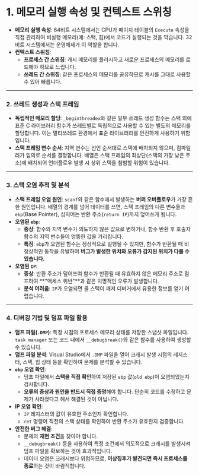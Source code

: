 # 1. 메모리 실행 속성 및 컨텍스트 스위칭

* **메모리 실행 속성**: 64비트 시스템에서는 CPU가 페이지 테이블의 `Execute` 속성을 직접 관리하여 비실행 메모리(예: 스택, 힙)에서 코드가 실행되는 것을 막습니다. 32비트 시스템에서는 운영체제가 이 역할을 합니다.
* **컨텍스트 스위칭**:
    * **프로세스 간 스위칭**: 캐시 메모리를 플러시하고 새로운 프로세스의 메모리를 로드해야 하므로 느립니다.
    * **쓰레드 간 스위칭**: 같은 프로세스의 메모리를 공유하므로 캐시를 그대로 사용할 수 있어 빠릅니다.

---

### 2. 쓰레드 생성과 스택 프레임

* **독립적인 메모리 할당**: `_beginthreadex`와 같은 일부 쓰레드 생성 함수는 스택 외에 표준 C 라이브러리 함수가 쓰레드별로 독립적으로 사용할 수 있는 별도의 메모리를 할당합니다. 이는 멀티쓰레드 환경에서 표준 라이브러리를 안전하게 사용하기 위함입니다.
* **스택 프레임 변수 순서**: 지역 변수는 선언 순서대로 스택에 배치되지 않으며, 컴파일러가 임의로 순서를 결정합니다. 배열은 스택 프레임의 최상단(스택의 가장 낮은 주소)에 배치되어 언더플로우 발생 시 상위 스택을 침범할 위험이 있습니다.

---

### 3. 스택 오염 추적 및 분석

* **스택 프레임 오염 원인**: `scanf`와 같은 함수에서 발생하는 **버퍼 오버플로우**가 가장 흔한 원인입니다. 배열의 경계를 넘어 데이터를 쓰면, 스택 프레임의 다른 변수들과 `ebp`(Base Pointer), 심지어는 반환 주소(`return IP`)까지 덮어쓰게 됩니다.
* **오염된 `ebp`**:
    * **증상**: 함수의 지역 변수가 의도하지 않은 값으로 변하거나, 함수 반환 후 호출자 함수의 지역 변수들이 엉뚱한 값을 가리킵니다.
    * **특징**: `ebp`가 오염된 함수는 정상적으로 실행될 수 있지만, 함수가 반환될 때 비정상적인 동작을 유발하여 **버그가 발생한 위치와 오류가 감지된 위치가 다를 수 있습니다.**
* **오염된 `IP`**:
    * **증상**: 반환 주소가 덮어쓰여 함수가 반환될 때 유효하지 않은 메모리 주소로 점프하여 **"액세스 위반"**과 같은 치명적인 오류가 발생합니다.
    * **분석 어려움**: `IP`가 오염되면 콜 스택이 깨져 디버거에서 유용한 정보를 얻기 어렵습니다.

---

### 4. 디버깅 기법 및 덤프 파일 활용

* **덤프 파일(`.DMP`)**: 특정 시점의 프로세스 메모리 상태를 저장한 스냅샷 파일입니다. `task manager` 또는 코드 내에서 `__debugbreak()`와 같은 함수를 사용하여 생성할 수 있습니다.
* **덤프 파일 분석**: Visual Studio에서 `.DMP` 파일을 열어 크래시 발생 시점의 레지스터, 스택, 힙 상태 등을 확인하여 문제를 분석할 수 있습니다.
* **`ebp` 오염 확인**:
    * 덤프 파일에서 **스택을 직접 확인**하여 저장된 `ebp` 값(`old ebp`)이 오염되었는지 검사합니다.
    * **오류의 증상과 원인을 반드시 직접 증명**해야 합니다. 단순히 코드를 수정하고 문제가 사라졌다고 해서 해결된 것이 아닙니다.
* **IP 오염 확인**:
    * `IP` 레지스터의 값이 유효한 주소인지 확인합니다.
    * `ret` 명령어 직전의 스택 상태를 확인하여 반환 주소가 유효한지 검증합니다.
* **안전한 버그 해결**:
    * 문제의 **재현 조건**을 찾아야 합니다.
    * `__debugbreak()` 등을 사용하여 특정 조건에서 의도적으로 크래시를 발생시켜 덤프 파일을 확보하는 것이 효과적입니다.
    * 데이터 오염은 크래시보다 위험하므로, **이상징후가 발견되면 즉시 프로세스를 종료**하는 것이 바람직합니다.